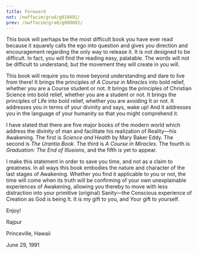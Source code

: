 ```yaml
---
title: Foreword 
nxt: /nwffacim/grad/g010491/
prev: /nwffacim/grad/g000002/
---
```


This book will perhaps be the most difficult book you have ever read
because it squarely calls the ego into question and gives you direction
and encouragement regarding the only way to release it. It is not
designed to be difficult. In fact, you will find the reading easy,
palatable. The words will not be difficult to understand, but the
movement they will create in you will.

This book will require you to move beyond understanding and dare to live
from there! It brings the principles of *A Course in Miracles* into bold
relief, whether you are a Course student or not. It brings the
principles of Christian Science into bold relief, whether you are a
student or not. It brings the principles of Life into bold relief,
whether you are avoiding It or not. It addresses you in terms of your
divinity and says, wake up! And it addresses you in the language of your
humanity so that you might comprehend it.

I have stated that there are five major books of the modern world which
address the divinity of man and facilitate his realization of
Reality—his Awakening. The first is *Science and Health* by Mary Baker
Eddy. The second is *The Urantia Book*. The third is *A Course
in Miracles*. The fourth is *Graduation: The End of Illusions*,
and the fifth is yet to appear.

I make this statement in order to save you time, and not as a claim to
greatness. In all ways this book embodies the nature and character of
the last stages of Awakening. Whether you find it applicable to you or
not, the time will come when its truth will be confirming of your own
unexplainable experiences of Awakening, allowing you thereby to move
with less distraction into your primitive (original) Sanity—the
Conscious experience of Creation as God is being It. It is my gift to
you, and Your gift to yourself.

Enjoy!

Rajpur

Princeville, Hawaii

June 29, 1991

